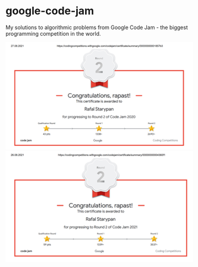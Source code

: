 # google-code-jam
My solutions to algorithmic problems from Google Code Jam - the biggest programming competition in the world.

![](images/certificate_2020.PNG)
![](images/certificate_2021.PNG)
